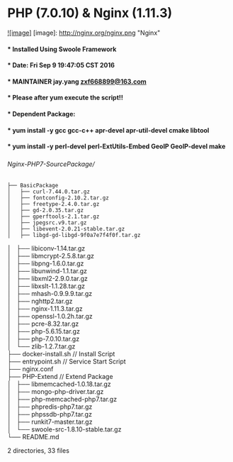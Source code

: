PHP (7.0.10) & Nginx (1.11.3)
====
[![image]](http://nginx.org)
[image]: http://nginx.org/nginx.png "Nginx" 
#### * Installed Using Swoole Framework
#### * Date: Fri Sep  9 19:47:05 CST 2016
#### * MAINTAINER    jay.yang    zxf668899@163.com
#### * Please after yum execute the script!!
#### * Dependent Package:
#### * yum install -y gcc gcc-c++ apr-devel apr-util-devel cmake libtool 
#### * yum install -y perl-devel perl-ExtUtils-Embed GeoIP GeoIP-devel make
#####
###### Nginx-PHP7-SourcePackage/
    ├── BasicPackage
    │   ├── curl-7.44.0.tar.gz
    │   ├── fontconfig-2.10.2.tar.gz
    │   ├── freetype-2.4.0.tar.gz
    │   ├── gd-2.0.35.tar.gz
    │   ├── gperftools-2.1.tar.gz
    │   ├── jpegsrc.v9.tar.gz
    │   ├── libevent-2.0.21-stable.tar.gz
    │   ├── libgd-gd-libgd-9f0a7e7f4f0f.tar.gz
│   ├── libiconv-1.14.tar.gz<br>
│   ├── libmcrypt-2.5.8.tar.gz<br>
│   ├── libpng-1.6.0.tar.gz<br>
│   ├── libunwind-1.1.tar.gz<br>
│   ├── libxml2-2.9.0.tar.gz<br>
│   ├── libxslt-1.1.28.tar.gz<br>
│   ├── mhash-0.9.9.9.tar.gz<br>
│   ├── nghttp2.tar.gz<br>
│   ├── nginx-1.11.3.tar.gz<br>
│   ├── openssl-1.0.2h.tar.gz<br>
│   ├── pcre-8.32.tar.gz<br>
│   ├── php-5.6.15.tar.gz<br>
│   ├── php-7.0.10.tar.gz<br>
│   └── zlib-1.2.7.tar.gz<br>
├── docker-install.sh  // Install Script<br>
├── entrypoint.sh //  Service Start Script<br>
├── nginx.conf<br>
├── PHP-Extend   //  Extend Package<br>
│   ├── libmemcached-1.0.18.tar.gz<br>
│   ├── mongo-php-driver.tar.gz<br>
│   ├── php-memcached-php7.tar.gz<br>
│   ├── phpredis-php7.tar.gz<br>
│   ├── phpssdb-php7.tar.gz<br>
│   ├── runkit7-master.tar.gz<br>
│   └── swoole-src-1.8.10-stable.tar.gz<br>
└── README.md<br>

2 directories, 33 files
